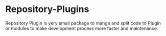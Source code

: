 # Repository-Plugins
Repository Plugin is very small package to mange and split code   to Plugin or modules to make development process more faster and maintenance.
